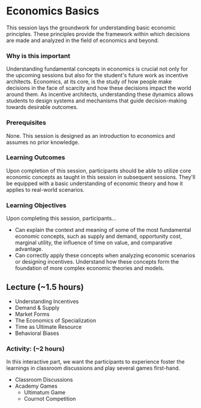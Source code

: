 # Economics Basics

This session lays the groundwork for understanding basic economic principles. These principles provide the framework within which decisions are made and analyzed in the field of economics and beyond.

### Why is this important

Understanding fundamental concepts in economics is crucial not only for the upcoming sessions but also for the student's future work as incentive architects. Economics, at its core, is the study of how people make decisions in the face of scarcity and how these decisions impact the world around them. As incentive architects, understanding these dynamics allows students to design systems and mechanisms that guide decision-making towards desirable outcomes.

### Prerequisites

None. This session is designed as an introduction to economics and assumes no prior knowledge.

### Learning Outcomes

Upon completion of this session, participants should be able to utilize core economic concepts as taught in this session in subsequent sessions. They'll be equipped with a basic understanding of economic theory and how it applies to real-world scenarios.

### Learning Objectives

Upon completing this session, participants...

- Can explain the context and meaning of some of the most fundamental economic concepts, such as supply and demand, opportunity cost, marginal utility, the influence of time on value, and comparative advantage.
- Can correctly apply these concepts when analyzing economic scenarios or designing incentives.
  Understand how these concepts form the foundation of more complex economic theories and models.

## Lecture (~1.5 hours)

- Understanding Incentives
- Demand & Supply
- Market Forms
- The Economics of Specialization
- Time as Ultimate Resource
- Behavioral Biases

### Activity: (~2 hours)

In this interactive part, we want the participants to experience foster the learnings in classroom discussions and play several games first-hand.

- Classroom Discussions
- Academy Games
  - Ultimatum Game
  - Cournot Competition
